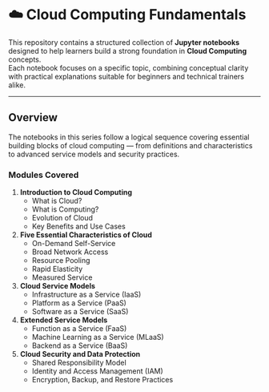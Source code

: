 # ☁️ Cloud Computing Fundamentals

This repository contains a structured collection of **Jupyter notebooks** designed to help learners build a strong foundation in **Cloud Computing** concepts.  
Each notebook focuses on a specific topic, combining conceptual clarity with practical explanations suitable for beginners and technical trainers alike.

---

## Overview

The notebooks in this series follow a logical sequence covering essential building blocks of cloud computing — from definitions and characteristics to advanced service models and security practices.

### **Modules Covered**
1. **Introduction to Cloud Computing**
   - What is Cloud?
   - What is Computing?
   - Evolution of Cloud
   - Key Benefits and Use Cases
2. **Five Essential Characteristics of Cloud**
   - On-Demand Self-Service  
   - Broad Network Access  
   - Resource Pooling  
   - Rapid Elasticity  
   - Measured Service
3. **Cloud Service Models**
   - Infrastructure as a Service (IaaS)  
   - Platform as a Service (PaaS)  
   - Software as a Service (SaaS)
4. **Extended Service Models**
   - Function as a Service (FaaS)  
   - Machine Learning as a Service (MLaaS)  
   - Backend as a Service (BaaS)
5. **Cloud Security and Data Protection**
   - Shared Responsibility Model  
   - Identity and Access Management (IAM)  
   - Encryption, Backup, and Restore Practices
